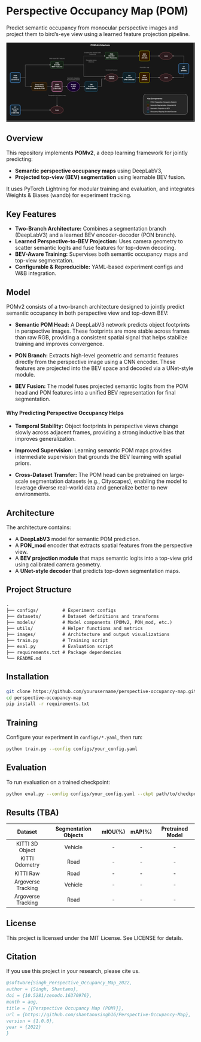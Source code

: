 
# Perspective Occupancy Map (POM)

Predict semantic occupancy from monocular perspective images and project them to bird’s-eye view using a learned feature projection pipeline.

![Architecture](images/pom_architecture.svg)

## Overview

This repository implements **POMv2**, a deep learning framework for jointly predicting:
- **Semantic perspective occupancy maps** using DeepLabV3,
- **Projected top-view (BEV) segmentation** using learnable BEV fusion.

It uses PyTorch Lightning for modular training and evaluation, and integrates Weights & Biases (wandb) for experiment tracking.

## Key Features

- **Two-Branch Architecture:** Combines a segmentation branch (DeepLabV3) and a learned BEV encoder-decoder (PON branch).
- **Learned Perspective-to-BEV Projection:** Uses camera geometry to scatter semantic logits and fuse features for top-down decoding.
- **BEV-Aware Training:** Supervises both semantic occupancy maps and top-view segmentation.
- **Configurable & Reproducible:** YAML-based experiment configs and W&B integration.

## Model
POMv2 consists of a two-branch architecture designed to jointly predict semantic occupancy in both perspective view and top-down BEV:

- **Semantic POM Head:** A DeepLabV3 network predicts object footprints in perspective images. These footprints are more stable across frames than raw RGB, providing a consistent spatial signal that helps stabilize training and improves convergence.

- **PON Branch:** Extracts high-level geometric and semantic features directly from the perspective image using a CNN encoder. These features are projected into the BEV space and decoded via a UNet-style module.

- **BEV Fusion:** The model fuses projected semantic logits from the POM head and PON features into a unified BEV representation for final segmentation.

#### Why Predicting Perspective Occupancy Helps
- **Temporal Stability:** Object footprints in perspective views change slowly across adjacent frames, providing a strong inductive bias that improves generalization.

- **Improved Supervision:** Learning semantic POM maps provides intermediate supervision that grounds the BEV learning with spatial priors.

- **Cross-Dataset Transfer:** The POM head can be pretrained on large-scale segmentation datasets (e.g., Cityscapes), enabling the model to leverage diverse real-world data and generalize better to new environments.

## Architecture

The architecture contains:
- A **DeepLabV3** model for semantic POM prediction.
- A **PON_mod** encoder that extracts spatial features from the perspective view.
- A **BEV projection module** that maps semantic logits into a top-view grid using calibrated camera geometry.
- A **UNet-style decoder** that predicts top-down segmentation maps.

## Project Structure

```
.
├── configs/         # Experiment configs
├── datasets/        # Dataset definitions and transforms
├── models/          # Model components (POMv2, PON_mod, etc.)
├── utils/           # Helper functions and metrics
├── images/          # Architecture and output visualizations
├── train.py         # Training script
├── eval.py          # Evaluation script
├── requirements.txt # Package dependencies
└── README.md
```

## Installation

```bash
git clone https://github.com/yourusername/perspective-occupancy-map.git
cd perspective-occupancy-map
pip install -r requirements.txt
```

## Training

Configure your experiment in `configs/*.yaml`, then run:

```bash
python train.py --config configs/your_config.yaml
```

## Evaluation

To run evaluation on a trained checkpoint:

```bash
python eval.py --config configs/your_config.yaml --ckpt path/to/checkpoint.ckpt
```

## Results (TBA)
| Dataset            | Segmentation Objects | mIOU(%) | mAP(%)| Pretrained Model                                                                                                       | 
| :--------:           | :-----:     | :----:   | :----: | :----:                                                                                                                 |
| KITTI 3D Object     | Vehicle    |  -  | - | - |
| KITTI Odometry     | Road     |  -  | - | - |
| KITTI Raw          | Road     |  -  | - | - |
| Argoverse Tracking | Vehicle    |  -  | - | - |
| Argoverse Tracking | Road    |  -  | - | - |



## License

This project is licensed under the MIT License. See LICENSE for details.

## Citation

If you use this project in your research, please cite us.

```bibtex
@software{Singh_Perspective_Occupancy_Map_2022,
author = {Singh, Shantanu},
doi = {10.5281/zenodo.16370976},
month = aug,
title = {{Perspective Occupancy Map (POM)}},
url = {https://github.com/shantanusingh16/Perspective-Occupancy-Map},
version = {1.0.0},
year = {2022}
}
```
